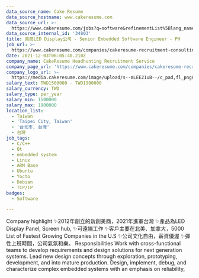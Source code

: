 ```yaml
---
data_source_name: Cake Resume
data_source_hostname: www.cakeresume.com
data_source_url: >-
  https://www.cakeresume.com/jobs?q=software&refinementList%5Blang_name%5D%5B0%5D=English&refinementList%5Bsalary_type%5D=per_year&range%5Bsalary_range%5D%5Bmin%5D=1000000&page=2
data_source_internal_id: '34803'
title: 美商LED Display公司 - Senior Embedded Software Engineer - PH
job_url: >-
  https://www.cakeresume.com/companies/cakeresume-recruitment-consulting/jobs/b0cbcb
date: 2021-12-03T06:05:40.210Z
company_name: CakeResume Headhunting Recruitment Service
company_page_url: 'https://www.cakeresume.com/companies/cakeresume-recruitment-consulting'
company_logo_url: >-
  https://media.cakeresume.com/image/upload/s--mLEE21uB--/c_pad,fl_png8,h_200,w_200/v1620881212/vdbipassrdfr8omwzeq6.png
salary_text: TWD1500000 - TWD1900000
salary_currency: TWD
salary_type: per_year
salary_min: 1500000
salary_max: 1900000
location_list:
  - Taiwan
  - 'Taipei City, Taiwan'
  - '台北市, 台灣'
  - 台灣
job_tags:
  - C/C++
  - Qt
  - embedded system
  - Linux
  - ARM Base
  - Ubuntu
  - Yocto
  - Debian
  - TCP/IP
badges:
  - Software

---
```


Company highlight ✨2012年創立的新創美商，2021年進軍台灣 ✨產品為LED Display Panel, Screen hub, ✨可遠端工作 ✨客戶主要在北美、加拿大，5000 List of Fastest Growing Companies in the U.S ✨公司文化自由，薪資優渥 ✨彈性上班時間，公司氣氛和樂。 Responsibilities Work with cross-functional teams to develop requirements and design solutions for next generation systems. Lead new design concepts through exploration, prototyping, development, and into mature production. Design, implement, debug, and characterize complex embedded systems with an emphasis on reliability,